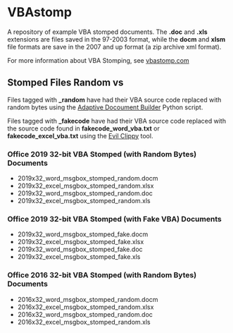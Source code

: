 # VBAstomp
A repository of example VBA stomped documents. The **.doc** and **.xls** extensions are files saved in the 97-2003 format, while the **docm** and **xlsm** file formats are save in the 2007 and up format (a zip archive xml format).

For more information about VBA Stomping, see [vbastomp.com](https://vbastomp.com) 

## Stomped Files Random vs 

Files tagged with **_random** have had their VBA source code replaced with random bytes using the [Adaptive Docoument Builder](https://github.com/haroldogden/adb) Python script.

Files tagged with **_fakecode** have had their VBA source code replaced with the source code found in **fakecode_word_vba.txt** or **fakecode_excel_vba.txt** using the [Evil Clippy](https://github.com/outflanknl/EvilClippy) tool.

### Office 2019 32-bit VBA Stomped (with Random Bytes) Documents
* 2019x32_word_msgbox_stomped_random.docm
* 2019x32_excel_msgbox_stomped_random.xlsx
* 2019x32_word_msgbox_stomped_random.doc
* 2019x32_excel_msgbox_stomped_random.xls

### Office 2019 32-bit VBA Stomped (with Fake VBA) Documents
* 2019x32_word_msgbox_stomped_fake.docm
* 2019x32_excel_msgbox_stomped_fake.xlsx
* 2019x32_word_msgbox_stomped_fake.doc
* 2019x32_excel_msgbox_stomped_fake.xls

### Office 2016 32-bit VBA Stomped (with Random Bytes) Documents
* 2016x32_word_msgbox_stomped_random.docm
* 2016x32_excel_msgbox_stomped_random.xlsx
* 2016x32_word_msgbox_stomped_random.doc
* 2016x32_excel_msgbox_stomped_random.xls



